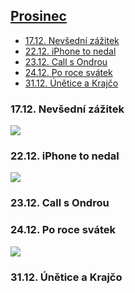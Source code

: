 
## [Prosinec](2021.md)   


- [17.12. Nevšední zážitek](#1712-nevšední-zážitek)
- [22.12. iPhone to nedal](#2212-iphone-to-nedal)
- [23.12. Call s Ondrou](#2312-call-s-ondrou)
- [24.12. Po roce svátek](#2412-po-roce-svátek)
- [31.12. Únětice a Krajčo](#3112-únětice-a-krajčo)


### 17.12. Nevšední zážitek


<a href="../images/2021_december/17_1.jpg" target="_blank"><img src="../images/thumbnails/2021_december/17_1.jpg"></a>


### 22.12. iPhone to nedal


<a href="../images/2021_december/23_1.jpg" target="_blank"><img src="../images/thumbnails/2021_december/23_1.jpg"></a>


### 23.12. Call s Ondrou


### 24.12. Po roce svátek


<a href="../images/2021_december/24_1.jpg" target="_blank"><img src="../images/thumbnails/2021_december/24_1.jpg"></a>


### 31.12. Únětice a Krajčo

